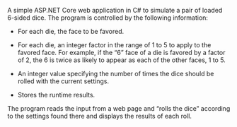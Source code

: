 A simple ASP.NET Core web application in C# to simulate a pair of loaded 6-sided dice. The program is controlled by the following information:

 - For each die, the face to be favored.

 - For each die, an integer factor in the range of 1 to 5 to apply to the favored face.  For example, if the “6” face of a die is favored by a factor of 2, the 6 is twice as likely to appear as each of the other faces, 1 to 5.

 - An integer value specifying the number of times the dice should be rolled with the current settings.

 - Stores the runtime results.

 The program reads the input from a web page and “rolls the dice” according to the settings found there and displays the results of each roll.

 